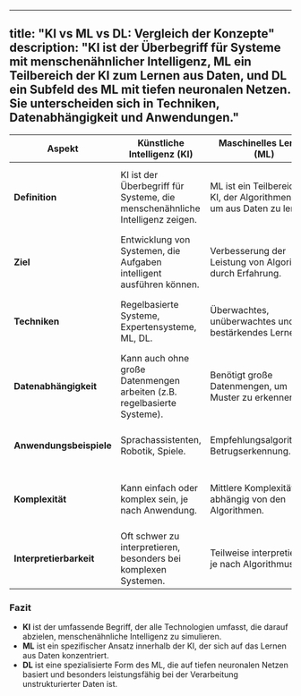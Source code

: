 
---
title: "KI vs ML vs DL: Vergleich der Konzepte"
description: "KI ist der Überbegriff für Systeme mit menschenähnlicher Intelligenz, ML ein Teilbereich der KI zum Lernen aus Daten, und DL ein Subfeld des ML mit tiefen neuronalen Netzen. Sie unterscheiden sich in Techniken, Datenabhängigkeit und Anwendungen."
---

| **Aspekt**              | **Künstliche Intelligenz (KI)**                                              | **Maschinelles Lernen (ML)**                                                  | **Deep Learning (DL)**                                                             |
| ----------------------- | ---------------------------------------------------------------------------- | ----------------------------------------------------------------------------- | ---------------------------------------------------------------------------------- |
| **Definition**          | KI ist der Überbegriff für Systeme, die menschenähnliche Intelligenz zeigen. | ML ist ein Teilbereich der KI, der Algorithmen nutzt, um aus Daten zu lernen. | DL ist ein Teilbereich des ML, der neuronale Netze mit vielen Schichten verwendet. |
| **Ziel**                | Entwicklung von Systemen, die Aufgaben intelligent ausführen können.         | Verbesserung der Leistung von Algorithmen durch Erfahrung.                    | Automatisierung der Merkmalsextraktion und -klassifikation.                        |
| **Techniken**           | Regelbasierte Systeme, Expertensysteme, ML, DL.                              | Überwachtes, unüberwachtes und bestärkendes Lernen.                           | Convolutional Neural Networks (CNNs), Recurrent Neural Networks (RNNs).            |
| **Datenabhängigkeit**   | Kann auch ohne große Datenmengen arbeiten (z.B. regelbasierte Systeme).      | Benötigt große Datenmengen, um Muster zu erkennen.                            | Benötigt sehr große Datenmengen für effektives Training.                           |
| **Anwendungsbeispiele** | Sprachassistenten, Robotik, Spiele.                                          | Empfehlungsalgorithmen, Betrugserkennung.                                     | Bild- und Spracherkennung, autonome Fahrzeuge.                                     |
| **Komplexität**         | Kann einfach oder komplex sein, je nach Anwendung.                           | Mittlere Komplexität, abhängig von den Algorithmen.                           | Hohe Komplexität, erfordert oft spezialisierte Hardware (z.B. GPUs).               |
| **Interpretierbarkeit** | Oft schwer zu interpretieren, besonders bei komplexen Systemen.              | Teilweise interpretierbar, je nach Algorithmus.                               | Oft als "Black Box" betrachtet, schwer zu interpretieren.                          |

### Fazit
- **KI** ist der umfassende Begriff, der alle Technologien umfasst, die darauf abzielen, menschenähnliche Intelligenz zu simulieren.
- **ML** ist ein spezifischer Ansatz innerhalb der KI, der sich auf das Lernen aus Daten konzentriert.
- **DL** ist eine spezialisierte Form des ML, die auf tiefen neuronalen Netzen basiert und besonders leistungsfähig bei der Verarbeitung unstrukturierter Daten ist.
